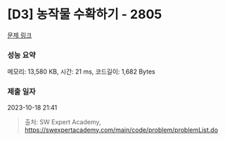 # [D3] 농작물 수확하기 - 2805 

[문제 링크](https://swexpertacademy.com/main/code/problem/problemDetail.do?contestProbId=AV7GLXqKAWYDFAXB) 

### 성능 요약

메모리: 13,580 KB, 시간: 21 ms, 코드길이: 1,682 Bytes

### 제출 일자

2023-10-18 21:41



> 출처: SW Expert Academy, https://swexpertacademy.com/main/code/problem/problemList.do